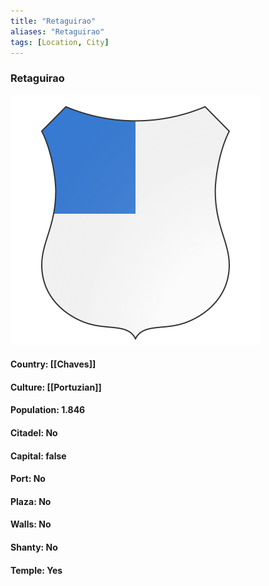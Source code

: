 ```yaml
---
title: "Retaguirao"
aliases: "Retaguirao"
tags: [Location, City]
---
```

### Retaguirao
![](attachment/21501cd3ae36b410454aa5d93313fd0b.svg)

#### Country: [[Chaves]]

#### Culture: [[Portuzian]]

#### Population: 1.846

#### Citadel: No

#### Capital: false

#### Port: No

#### Plaza: No

#### Walls: No

#### Shanty: No

#### Temple: Yes

